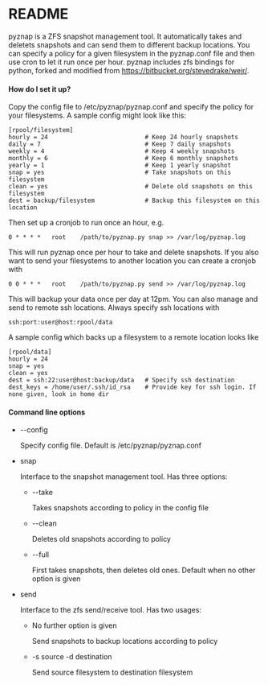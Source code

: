# README #

pyznap is a ZFS snapshot management tool. It automatically takes and deletets snapshots and can send
them to different backup locations. You can specify a policy for a given filesystem in the
pyznap.conf file and then use cron to let it run once per hour. pyznap includes zfs bindings for
python, forked and modified from https://bitbucket.org/stevedrake/weir/.


#### How do I set it up? ####

Copy the config file to /etc/pyznap/pyznap.conf and specify the policy for your filesystems. A
sample config might look like this:

    [rpool/filesystem]
    hourly = 24                           # Keep 24 hourly snapshots
    daily = 7                             # Keep 7 daily snapshots
    weekly = 4                            # Keep 4 weekly snapshots
    monthly = 6                           # Keep 6 monthly snapshots
    yearly = 1                            # Keep 1 yearly snapshot
    snap = yes                            # Take snapshots on this filesystem
    clean = yes                           # Delete old snapshots on this filesystem
    dest = backup/filesystem              # Backup this filesystem on this location

Then set up a cronjob to run once an hour, e.g.

    0 * * * *   root    /path/to/pyznap.py snap >> /var/log/pyznap.log

This will run pyznap once per hour to take and delete snapshots. If you also want to send your
filesystems to another location you can create a cronjob with

    0 0 * * *   root    /path/to/pyznap.py send >> /var/log/pyznap.log

This will backup your data once per day at 12pm.
You can also manage and send to remote ssh locations. Always specify ssh locations with

    ssh:port:user@host:rpool/data

A sample config which backs up a filesystem to a remote location looks like

    [rpool/data]
    hourly = 24
    snap = yes
    clean = yes
    dest = ssh:22:user@host:backup/data   # Specify ssh destination
    dest_keys = /home/user/.ssh/id_rsa    # Provide key for ssh login. If none given, look in home dir


#### Command line options ####

+ --config

  Specify config file. Default is /etc/pyznap/pyznap.conf

+ snap

  Interface to the snapshot management tool. Has three options:

  + --take

    Takes snapshots according to policy in the config file

  + --clean

    Deletes old snapshots according to policy

  + --full

    First takes snapshots, then deletes old ones. Default when no other option is given

+ send

  Interface to the zfs send/receive tool. Has two usages:

  + No further option is given

    Send snapshots to backup locations according to policy

  + -s source -d destination

    Send source filesystem to destination filesystem
